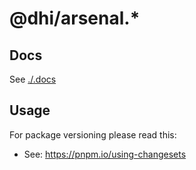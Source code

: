 # @dhi/arsenal.*

## Docs

See [./.docs](./.docs)

## Usage

For package versioning please read this:
- See: https://pnpm.io/using-changesets